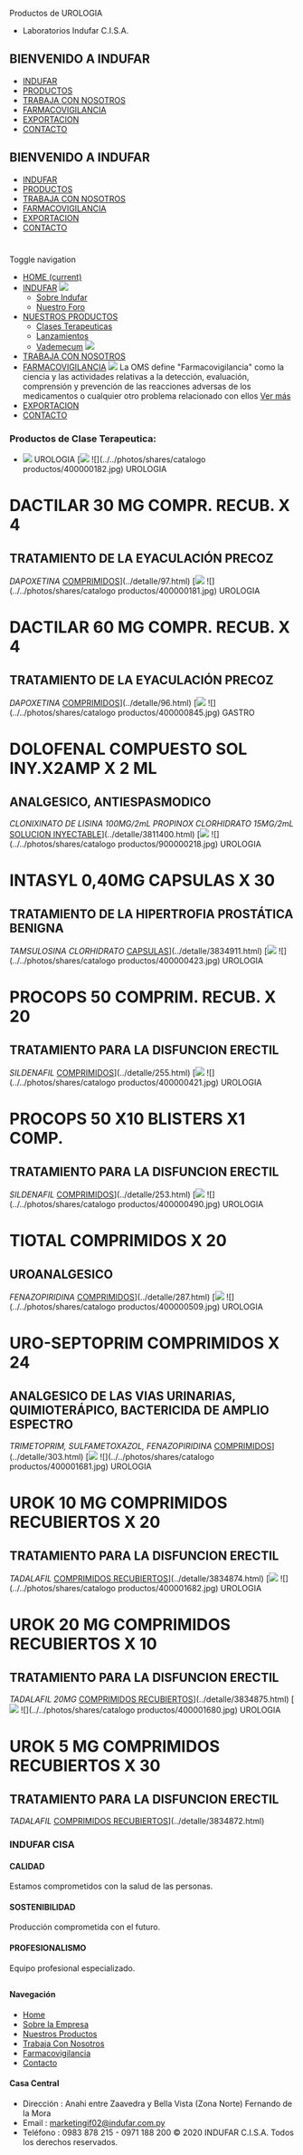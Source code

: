 Productos de UROLOGIA
- Laboratorios Indufar C.I.S.A.
## BIENVENIDO A INDUFAR
* [INDUFAR](15.html#)
* [PRODUCTOS](15.html#)
* [TRABAJA CON NOSOTROS](15.html#)
* [FARMACOVIGILANCIA](15.html#)
* [EXPORTACION](15.html#)
* [CONTACTO](15.html#)
## BIENVENIDO A INDUFAR
* [INDUFAR](../../index.html)
* [PRODUCTOS](../../productos.html)
* [TRABAJA CON NOSOTROS](../../trabaja_con_nosotros.html)
* [FARMACOVIGILANCIA](../../farmacovigilancia.html)
* [EXPORTACION](../../exportacion.html)
* [CONTACTO](../../contacto.html)
# 
Toggle navigation
* [HOME (current)](../../index.html)
* [INDUFAR](15.html#) 
  [![ ](../../photos/shares/Sistema/Menu/indufar_menul.jpg)](../../institucional.html)
  - [Sobre Indufar](../../institucional.html)
  - [Nuestro Foro](../../blog.html)
* [NUESTROS PRODUCTOS](15.html#) 
  - [Clases Terapeuticas](../clases_terapeuticas.html)
  - [Lanzamientos](../lanzamientos.html)
  - [Vademecum](../../productos.html)
  [![ ](../../photos/shares/Sistema/Menu/productos.png)](../../productos.html)
* [TRABAJA CON NOSOTROS](../../trabaja_con_nosotros.html)
* [FARMACOVIGILANCIA](15.html#) 
  [![ ](../../photos/shares/Sistema/Menu/TUBOS.png)](../../farmacovigilancia.html)
  La OMS define "Farmacovigilancia" como la ciencia y las actividades relativas a la detección, evaluación, comprensión y prevención de las reacciones adversas de los medicamentos o cualquier otro problema relacionado con ellos
  [Ver más](../../farmacovigilancia.html)
* [EXPORTACION](../../exportacion.html)
* [CONTACTO](../../contacto.html)
### Productos de Clase Terapeutica:
* ![](../../photos/shares/ClasesTerapeuticas/urologia.png)
  UROLOGIA
[![](../../photos/shares/Laboratorios/lab_medical.png)
![](../../photos/shares/catalogo productos/400000182.jpg)
UROLOGIA
# DACTILAR 30 MG COMPR. RECUB. X 4
## TRATAMIENTO DE LA EYACULACIÓN PRECOZ
*DAPOXETINA*
[COMPRIMIDOS](15.html#)](../detalle/97.html)
[![](../../photos/shares/Laboratorios/lab_medical.png)
![](../../photos/shares/catalogo productos/400000181.jpg)
UROLOGIA
# DACTILAR 60 MG COMPR. RECUB. X 4
## TRATAMIENTO DE LA EYACULACIÓN PRECOZ
*DAPOXETINA*
[COMPRIMIDOS](15.html#)](../detalle/96.html)
[![](../../photos/shares/Laboratorios/lab_medical.png)
![](../../photos/shares/catalogo productos/400000845.jpg)
GASTRO
# DOLOFENAL COMPUESTO SOL INY.X2AMP X 2 ML
## ANALGESICO, ANTIESPASMODICO
*CLONIXINATO DE LISINA 100MG/2mL
PROPINOX CLORHIDRATO 15MG/2mL*
[SOLUCION INYECTABLE](15.html#)](../detalle/3811400.html)
[![](../../photos/shares/Laboratorios/lab_medical.png)
![](../../photos/shares/catalogo productos/900000218.jpg)
UROLOGIA
# INTASYL 0,40MG CAPSULAS X 30
## TRATAMIENTO DE LA HIPERTROFIA PROSTÁTICA BENIGNA
*TAMSULOSINA CLORHIDRATO*
[CAPSULAS](15.html#)](../detalle/3834911.html)
[![](../../photos/shares/Laboratorios/lab_medical.png)
![](../../photos/shares/catalogo productos/400000423.jpg)
UROLOGIA
# PROCOPS 50 COMPRIM. RECUB. X 20
## TRATAMIENTO PARA LA DISFUNCION ERECTIL
*SILDENAFIL*
[COMPRIMIDOS](15.html#)](../detalle/255.html)
[![](../../photos/shares/Laboratorios/lab_medical.png)
![](../../photos/shares/catalogo productos/400000421.jpg)
UROLOGIA
# PROCOPS 50 X10 BLISTERS X1 COMP.
## TRATAMIENTO PARA LA DISFUNCION ERECTIL
*SILDENAFIL*
[COMPRIMIDOS](15.html#)](../detalle/253.html)
[![](../../photos/shares/Laboratorios/lab_indufar.png)
![](../../photos/shares/catalogo productos/400000490.jpg)
UROLOGIA
# TIOTAL COMPRIMIDOS X 20
## UROANALGESICO
*FENAZOPIRIDINA*
[COMPRIMIDOS](15.html#)](../detalle/287.html)
[![](../../photos/shares/Laboratorios/lab_indufar.png)
![](../../photos/shares/catalogo productos/400000509.jpg)
UROLOGIA
# URO-SEPTOPRIM COMPRIMIDOS X 24
## ANALGESICO DE LAS VIAS URINARIAS, QUIMIOTERÁPICO, BACTERICIDA DE AMPLIO ESPECTRO
*TRIMETOPRIM, SULFAMETOXAZOL, FENAZOPIRIDINA*
[COMPRIMIDOS](15.html#)](../detalle/303.html)
[![](../../photos/shares/Laboratorios/lab_medical.png)
![](../../photos/shares/catalogo productos/400001681.jpg)
UROLOGIA
# UROK 10 MG COMPRIMIDOS RECUBIERTOS X 20
## TRATAMIENTO PARA LA DISFUNCION ERECTIL
*TADALAFIL*
[COMPRIMIDOS RECUBIERTOS](15.html#)](../detalle/3834874.html)
[![](../../photos/shares/Laboratorios/lab_medical.png)
![](../../photos/shares/catalogo productos/400001682.jpg)
UROLOGIA
# UROK 20 MG COMPRIMIDOS RECUBIERTOS X 10
## TRATAMIENTO PARA LA DISFUNCION ERECTIL
*TADALAFIL 20MG*
[COMPRIMIDOS RECUBIERTOS](15.html#)](../detalle/3834875.html)
[![](../../photos/shares/Laboratorios/lab_medical.png)
![](../../photos/shares/catalogo productos/400001680.jpg)
UROLOGIA
# UROK 5 MG COMPRIMIDOS RECUBIERTOS X 30
## TRATAMIENTO PARA LA DISFUNCION ERECTIL
*TADALAFIL*
[COMPRIMIDOS RECUBIERTOS](15.html#)](../detalle/3834872.html)
### INDUFAR CISA
#### CALIDAD
Estamos comprometidos con la salud de las personas.
#### SOSTENIBILIDAD
Producción comprometida con el futuro.
#### PROFESIONALISMO
Equipo profesional especializado.
## 
#### Navegación
* [Home](../../index.html)
* [Sobre la Empresa](../../institucional.html)
* [Nuestros Productos](../../productos.html)
* [Trabaja Con Nosotros](../../trabaja_con_nosotros.html)
* [Farmacovigilancia](../../farmacovigilancia.html)
* [Contacto](../../contacto.html)
#### Casa Central
* Dirección : Anahi entre Zaavedra y Bella Vista (Zona Norte) Fernando de la Mora
* Email : [marketingif02@indufar.com.py](mailto:marketingif02@indufar.com.py)
* Teléfono : 0983 878 215 - 0971 188 200
© 2020 INDUFAR C.I.S.A. Todos los derechos reservados.